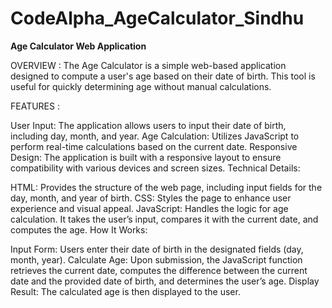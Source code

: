 # CodeAlpha_AgeCalculator_Sindhu

**Age Calculator Web Application**

OVERVIEW :
The Age Calculator is a simple web-based application designed to compute a user's age based on their date of birth. This tool is useful for quickly determining age without manual calculations.

FEATURES :

User Input: The application allows users to input their date of birth, including day, month, and year.
Age Calculation: Utilizes JavaScript to perform real-time calculations based on the current date.
Responsive Design: The application is built with a responsive layout to ensure compatibility with various devices and screen sizes.
Technical Details:

HTML: Provides the structure of the web page, including input fields for the day, month, and year of birth.
CSS: Styles the page to enhance user experience and visual appeal.
JavaScript: Handles the logic for age calculation. It takes the user’s input, compares it with the current date, and computes the age.
How It Works:

Input Form: Users enter their date of birth in the designated fields (day, month, year).
Calculate Age: Upon submission, the JavaScript function retrieves the current date, computes the difference between the current date and the provided date of birth, and determines the user’s age.
Display Result: The calculated age is then displayed to the user.
